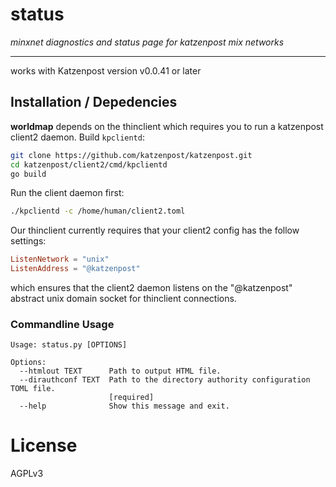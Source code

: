 # status

*minxnet diagnostics and status page for katzenpost mix networks*

---

works with Katzenpost version v0.0.41 or later

## Installation / Depedencies

**worldmap** depends on the thinclient which requires you
to run a katzenpost client2 daemon. Build `kpclientd`:

```bash
git clone https://github.com/katzenpost/katzenpost.git
cd katzenpost/client2/cmd/kpclientd
go build
```

Run the client daemon first:

```bash
./kpclientd -c /home/human/client2.toml
```

Our thinclient currently requires that your client2 config
has the follow settings:

```toml
ListenNetwork = "unix"
ListenAddress = "@katzenpost"
```

which ensures that the client2 daemon listens on the "@katzenpost"
abstract unix domain socket for thinclient connections.


### Commandline Usage

```
Usage: status.py [OPTIONS]

Options:
  --htmlout TEXT      Path to output HTML file.
  --dirauthconf TEXT  Path to the directory authority configuration TOML file.
                      [required]
  --help              Show this message and exit.
```


# License

AGPLv3
